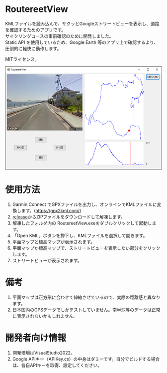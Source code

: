 RoutereetView
=======
KMLファイルを読み込んで、サクッとGoogleストリートビューを表示し、道路を確認するためのアプリです。  
サイクリングコースの事前確認のために開発しました。  
Static API を使用しているため、Google Earth 等のアプリ上で確認するより、圧倒的に軽快に動作します。

MITライセンス。

![画面キャプチャ](https://raw.githubusercontent.com/tacores/RoutereetView/master/images/capture.png)

# 使用方法
1. Garmin Connect でGPXファイルを出力し、オンラインでKMLファイルに変換します。(https://gpx2kml.com/)
2. [release](https://github.com/tacores/RoutereetView/releases)からZIPファイルをダウンロードして解凍します。
3. 解凍したフォルダ内の RoutereetView.exeをダブルクリックして起動します。
4. 「Open KML」ボタンを押下し、KMLファイルを選択して開きます。
5. 平面マップと標高マップが表示されます。
6. 平面マップか標高マップで、ストリートビューを表示したい部分をクリックします。
7. ストリートビューが表示されます。

# 備考
1. 平面マップは正方形に合わせて伸縮させているので、実際の距離感と異なります。
2. 日本国内のGPSデータでしかテストしていません。南半球等のデータは正常に表示されないかもしれません。

# 開発者向け情報
1. 開発環境はVisualStudio2022。
2. Google APIキー（APIKey.cs）の中身はダミーです。自分でビルドする場合は、各自APIキーを取得、設定してください。



